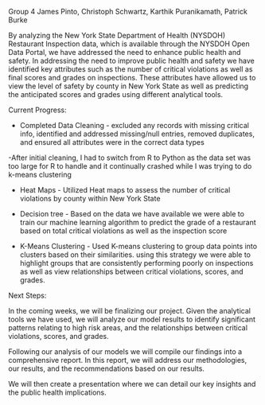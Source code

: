 Group 4
James Pinto, Christoph Schwartz, Karthik Puranikamath, Patrick Burke

By analyzing the New York State Department of Health (NYSDOH) Restaurant Inspection data, which is available through the NYSDOH Open Data Portal, we have addressed the need to enhance public health and safety. In addressing the need to improve public health and safety we have identified key attributes such as the number of critical violations as well as final scores and grades on inspections. These attributes have allowed us to view the level of safety by county in New York State as well as predicting the anticipated scores and grades using different analytical tools. 

Current Progress:

- Completed Data Cleaning - excluded any records with missing critical info, identified and addressed missing/null entries, removed duplicates, and ensured all attributes were in the correct data types

-After initial cleaning, I had to switch from R to Python as the data set was too large for R to handle and it continually crashed while I was trying to do k-means clustering 

- Heat Maps - Utilized Heat maps to assess the number of critical violations by county within New York State

- Decision tree - Based on the data we have available we were able to train our machine learning algorithm to predict the grade of a restaurant based on total critical violations as well as the inspection score
 
- K-Means Clustering - Used K-means clustering to group data points into clusters based on their similarities. using this strategy we were able to highlight groups that are consistently performing poorly on inspections as well as view relationships between critical violations, scores, and grades.

Next Steps:

In the coming weeks, we will be finalizing our project. Given the analytical tools we have used, we will analyze our model results to identify significant patterns relating to high risk areas, and the relationships between critical violations, scores, and grades. 

Following our analysis of our models we will compile our findings into a comprehensive report. In this report, we will address our methodologies, our results, and the recommendations based on our results. 

We will then create a presentation where we can detail our key insights and the public health implications.

  
